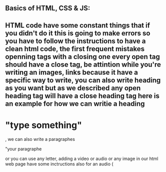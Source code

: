 ## Basics of HTML, CSS & JS:
## HTML code have some constant things that if you didn't do it this is going to make errors so you have to follow the instructions to have a clean html code, the first frequent mistakes openning tags with a closing one every open tag should have a close tag, be attintion while you're writing an images, links because it have a specific way to write, you can also write heading as you want but as we described any open heading tag will have a close heading tag here is an example for how we can writie a heading <h1>"type something"</h1>, we can also write a paragraphes <p>"your paragraphe</p> or you can use any letter, adding a video or audio or any image in our html web page have some inctructions also for an audio ( <audio src="audio link">) here will show the audio, the same for the video but calling < video scr"video link">
## CSS will make your page more attractive by using the background color's, fonts color, changing the display of images, changing the way while writing a links and many other orders,but first of all you have to link your HTML page with your CSS in a different ways **Internal** in  the head tags you can write <style>" CSS rules " </style> the second way **Inline** the CSS style here will be in the open tag,**External** in this way you have to make a style CSS sheet and link it with HTML page : < link rel= "stylesheet" href="name of your CSS page">.
## Javascript: before start coding you have to link your html with the script by following this step < script> scr="javacript file name " > </script> make sure you are putting this link in the footer tag it's not necessary but this is the best practice because it will run in the footer tags also ,and do it correctly, we should also know how to write objects and method an example document.write('hello good morning ') where document is the object, . is the member operator, write('hello good morning ') is the method and 'hello good morning' is the parameter.
## statement is a very imrprtant part in javascript it will enhance your code to achive your goal,before statement you have to make sure that you have all the variables (it's something to store values inside or can hold values) in the statement ,also it's include a condition that should be true to git in the statement (ARITHMETIC OPERATORS), we have three data type **1- String** any text between double and single quotes is a string , **2- Number ** any number in mathmatices , **3-boolean** true or false, using /* multiline comment */ and // single line comment.